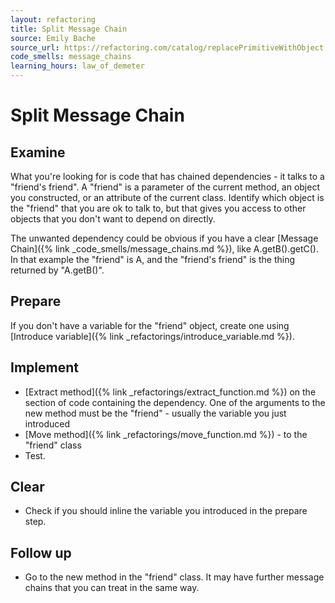 ```yaml
---
layout: refactoring
title: Split Message Chain
source: Emily Bache
source_url: https://refactoring.com/catalog/replacePrimitiveWithObject.html
code_smells: message_chains
learning_hours: law_of_demeter
---
```


# Split Message Chain

## Examine
What you're looking for is code that has chained dependencies - it talks to a "friend's friend". A "friend" is a parameter of the current method, an object you constructed, or an attribute of the current class. Identify which object is the "friend" that you are ok to talk to, but that gives you access to other objects that you don't want to depend on directly.

The unwanted dependency could be obvious if you have a clear [Message Chain]({% link _code_smells/message_chains.md %}), like A.getB().getC(). In that example the "friend" is A, and the "friend's friend" is the thing returned by "A.getB()".

## Prepare
If you don't have a variable for the "friend" object, create one using [Introduce variable]({% link _refactorings/introduce_variable.md %}).

## Implement
* [Extract method]({% link _refactorings/extract_function.md %}) on the section of code containing the dependency. One of the arguments to the new method must be the "friend" - usually the variable you just introduced
* [Move method]({% link _refactorings/move_function.md %}) - to the "friend" class
* Test.

## Clear
* Check if you should inline the variable you introduced in the prepare step.

## Follow up
* Go to the new method in the "friend" class. It may have further message chains that you can treat in the same way.
